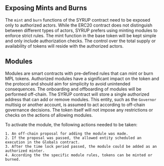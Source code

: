 ## Exposing Mints and Burns

The `mint` and `burn` functions of the SYRUP contract need to be exposed only to authorized actors. While the ERC20 contract does not distinguish between different types of actors, SYRUP prefers using minting modules to enforce strict rules. The mint function in the base token will be kept simple and only include authorization checks. The control over the total supply or availability of tokens will reside with the authorized actors.

## Modules

Modules are smart contracts with pre-defined rules that can mint or burn MPL tokens. Authorized modules have a significant impact on the token and the protocol and should aim for simplicity to avoid unintended consequences. The onboarding and offboarding of modules will be performed off-chain. The SYRUP contract will store a single authorized address that can add or remove modules. This entity, such as the `Governor` multisig or another account, is assumed to act according to off-chain governance decisions. The token itself will not impose any restrictions or checks on the actions of allowing modules.

To activate the module, the following actions needed to be taken:

```
1. An off-chain proposal for adding the module was made.
2. If the proposal was passed, the allowed entity scheduled an execution in the Globals contract.
3. After the time lock period passed, the module could be added as an authorized minter.
4. According the the specific module rules, tokens can be minted or burned.
```
